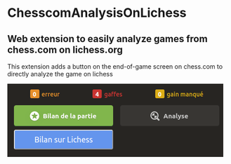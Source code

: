 # ChesscomAnalysisOnLichess

## Web extension to easily analyze games from chess.com on lichess.org 

This extension adds a button on the end-of-game screen on chess.com to directly analyze the game on lichess

![Button demo](./res/img/demo.png)